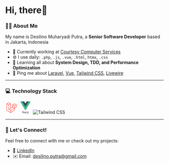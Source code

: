 # Hi, there👋

### 👨‍💻 About Me
My name is Desilino Muharyadi Putra, a **Senior Software Developer** based in Jakarta, Indonesia

- 🏢 Currently working at [Courtesy Computer Services](https://courtesycs.com/)
- ⚙️ I use daily: `.php`, `.js`, `.vue`, `.html`, `htmx`, `.css`
- 🌱 Learning all about **System Design, TDD, and Performance Optimization**
- 💬 Ping me about [Laravel](https://laravel.com), [Vue](https://vuejs.org), [Tailwind CSS](https://tailwindcss.com), [Livewire](https://laravel-livewire.com)


---

### 💻 Technology Stack
<p>
  <img src="https://raw.githubusercontent.com/laravel/art/d5f5e725c27f877ed032225fe0b00afee9337d0f/laravel-logo.svg" alt="Laravel" width="40" height="40"/>
  <img src="https://raw.githubusercontent.com/devicons/devicon/master/icons/vuejs/vuejs-original-wordmark.svg" alt="Vue.js" width="40" height="40"/>
  <img src="https://www.vectorlogo.zone/logos/tailwindcss/tailwindcss-icon.svg" alt="Tailwind CSS" width="40" height="40"/>
</p>

---

### 💬 Let's Connect!
Feel free to connect with me or check out my projects:
- 💼 [LinkedIn](https://linkedin.com/in/desilino)  
- ✉️ Email: [desilino.putra@gmail.com](mailto:desilino.putra@gmail.com)
